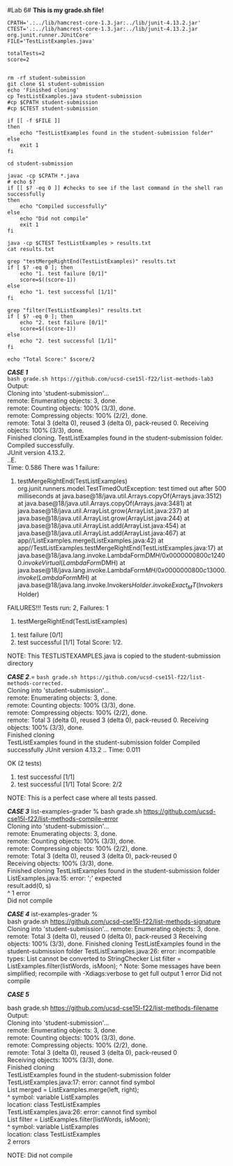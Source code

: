 #Lab 6#
**This is my grade.sh file!** 
```
CPATH='.:../lib/hamcrest-core-1.3.jar:../lib/junit-4.13.2.jar'
CTEST='.:../lib/hamcrest-core-1.3.jar:../lib/junit-4.13.2.jar org.junit.runner.JUnitCore'
FILE='TestListExamples.java'

totalTests=2
score=2


rm -rf student-submission
git clone $1 student-submission
echo 'Finished cloning'
cp TestListExamples.java student-submission
#cp $CPATH student-submission
#cp $CTEST student-submission

if [[ -f $FILE ]]
then
    echo "TestListExamples found in the student-submission folder"
else
    exit 1
fi

cd student-submission

javac -cp $CPATH *.java
# echo $?
if [[ $? -eq 0 ]] #checks to see if the last command in the shell ran successfully
then 
    echo "Compiled successfully"
else
    echo "Did not compile"
    exit 1
fi

java -cp $CTEST TestListExamples > results.txt
cat results.txt

grep "testMergeRightEnd(TestListExamples)" results.txt 
if [ $? -eq 0 ]; then
    echo "1. test failure [0/1]"
    score=$((score-1))
else
    echo "1. test successful [1/1]"
fi

grep "filter(TestListExamples)" results.txt 
if [ $? -eq 0 ]; then
    echo "2. test failure [0/1]"
    score=$((score-1))
else
    echo "2. test successful [1/1]"
fi

echo "Total Score:" $score/2
```  
***CASE 1***  
```bash grade.sh https://github.com/ucsd-cse15l-f22/list-methods-lab3```  
Output:  
Cloning into 'student-submission'...  
remote: Enumerating objects: 3, done.  
remote: Counting objects: 100% (3/3), done.  
remote: Compressing objects: 100% (2/2), done.  
remote: Total 3 (delta 0), reused 3 (delta 0), pack-reused 0. 
Receiving objects: 100% (3/3), done.   
Finished cloning. 
TestListExamples found in the student-submission folder. 
Compiled successfully.  
JUnit version 4.13.2.  
..E.  
Time: 0.586 
There was 1 failure:
1) testMergeRightEnd(TestListExamples)
org.junit.runners.model.TestTimedOutException: test timed out after 500 milliseconds
        at java.base@18/java.util.Arrays.copyOf(Arrays.java:3512)
        at java.base@18/java.util.Arrays.copyOf(Arrays.java:3481)
        at java.base@18/java.util.ArrayList.grow(ArrayList.java:237)
        at java.base@18/java.util.ArrayList.grow(ArrayList.java:244)
        at java.base@18/java.util.ArrayList.add(ArrayList.java:454)
        at java.base@18/java.util.ArrayList.add(ArrayList.java:467)
        at app//ListExamples.merge(ListExamples.java:42)
        at app//TestListExamples.testMergeRightEnd(TestListExamples.java:17)
        at java.base@18/java.lang.invoke.LambdaForm$DMH/0x0000000800c12400.invokeVirtual(LambdaForm$DMH)
        at java.base@18/java.lang.invoke.LambdaForm$MH/0x0000000800c13000.invoke(LambdaForm$MH)
        at java.base@18/java.lang.invoke.Invokers$Holder.invokeExact_MT(Invokers$Holder)

FAILURES!!!
Tests run: 2,  Failures: 1

1) testMergeRightEnd(TestListExamples)
1. test failure [0/1]
2. test successful [1/1]
Total Score: 1/2. 

NOTE: This TESTLISTEXAMPLES.java  is copied to the student-submission directory

***CASE 2***.= 
```bash grade.sh https://github.com/ucsd-cse15l-f22/list-methods-corrected.```  
Cloning into 'student-submission'...  
remote: Enumerating objects: 3, done.  
remote: Counting objects: 100% (3/3), done.  
remote: Compressing objects: 100% (2/2), done.  
remote: Total 3 (delta 0), reused 3 (delta 0), pack-reused 0. 
Receiving objects: 100% (3/3), done.  
Finished cloning  
TestListExamples found in the student-submission folder 
Compiled successfully 
JUnit version 4.13.2 
.. 
Time: 0.011 
 
OK (2 tests)  

1. test successful [1/1] 
2. test successful [1/1] 
Total Score: 2/2 

NOTE: This is a perfect case where all tests passed. 


***CASE 3*** 
list-examples-grader % bash grade.sh https://github.com/ucsd-cse15l-f22/list-methods-compile-error   
Cloning into 'student-submission'...  
remote: Enumerating objects: 3, done.  
remote: Counting objects: 100% (3/3), done.  
remote: Compressing objects: 100% (2/2), done.  
remote: Total 3 (delta 0), reused 3 (delta 0), pack-reused 0  
Receiving objects: 100% (3/3), done.  
Finished cloning 
TestListExamples found in the student-submission folder  
ListExamples.java:15: error: ';' expected  
        result.add(0, s)  
                        ^ 
1 error  
Did not compile  

***CASE 4*** 
ist-examples-grader %  
bash grade.sh https://github.com/ucsd-cse15l-f22/list-methods-signature 
Cloning into 'student-submission'... 
remote: Enumerating objects: 3, done. 
remote: Total 3 (delta 0), reused 0 (delta 0), pack-reused 3 
Receiving objects: 100% (3/3), done. 
Finished cloning 
TestListExamples found in the student-submission folder 
TestListExamples.java:26: error: incompatible types: List<String> cannot be converted to StringChecker 
    List<String> filter = ListExamples.filter(listWords, isMoon); 
                                              ^
Note: Some messages have been simplified; recompile with -Xdiags:verbose to get full output 
1 error 
Did not compile 

***CASE 5*** 

bash grade.sh https://github.com/ucsd-cse15l-f22/list-methods-filename   
Output:  
Cloning into 'student-submission'...  
remote: Enumerating objects: 3, done.  
remote: Counting objects: 100% (3/3), done.  
remote: Compressing objects: 100% (2/2), done.  
remote: Total 3 (delta 0), reused 3 (delta 0), pack-reused 0  
Receiving objects: 100% (3/3), done.  
Finished cloning  
TestListExamples found in the student-submission folder  
TestListExamples.java:17: error: cannot find symbol  
    List<String> merged = ListExamples.merge(left, right);  
                          ^
  symbol:   variable ListExamples  
  location: class TestListExamples  
TestListExamples.java:26: error: cannot find symbol  
    List<String> filter = ListExamples.filter(listWords, isMoon);  
                          ^
  symbol:   variable ListExamples  
  location: class TestListExamples  
2 errors  
    
NOTE: Did not compile  

